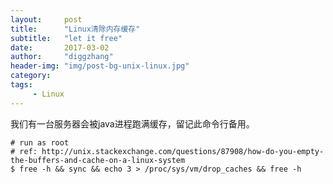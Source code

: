 ```yaml
---
layout:     post
title:      "Linux清除内存缓存"
subtitle:   "let it free"
date:       2017-03-02
author:     "diggzhang"
header-img: "img/post-bg-unix-linux.jpg"
category:
tags:
     - Linux
---
```


我们有一台服务器会被java进程跑满缓存，留记此命令行备用。

```shell
# run as root
# ref: http://unix.stackexchange.com/questions/87908/how-do-you-empty-the-buffers-and-cache-on-a-linux-system
$ free -h && sync && echo 3 > /proc/sys/vm/drop_caches && free -h
```
